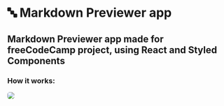 🔤 Markdown Previewer app
=========================

Markdown Previewer app made for freeCodeCamp project, using React and Styled Components
---------------------------

### How it works: 

<img  style="border-radius: 5px" src="./screenshots/github/markdown-previewer.gif">
